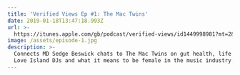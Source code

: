 ```yaml
---
title: 'Verified Views Ep #1: The Mac Twins'
date: 2019-01-18T13:47:18.993Z
url: >-
  https://itunes.apple.com/gb/podcast/verified-views/id1449998981?mt=2&i=1000427937971
image: /assets/episode-1.jpg
description: >-
  Connects MD Sedge Beswick chats to The Mac Twins on gut health, life as the
  Love Island DJs and what it means to be female in the music industry.
---
```


